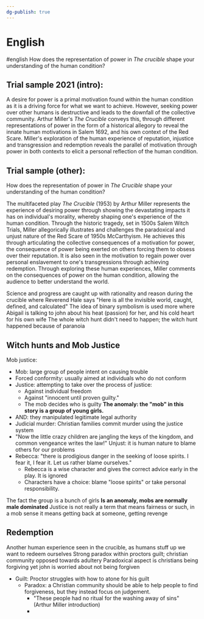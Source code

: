```yaml
---
dg-publish: true
---
```


# English
#english
How does the representation of power in _The crucible_ shape your understanding of the human condition?

## Trial sample 2021 (intro):

A desire for power is a primal motivation found within the human condition as it is a driving force for what we want to achieve. However, seeking power over other humans is destructive and leads to the downfall of the collective community. Arthur Miller's _The Crucible_ conveys this, through different representations of power in the form of a historical allegory to reveal the innate human motivations in Salem 1692, and his own context of the Red Scare. Miller's exploration of the human experience of reputation, injustice and transgression and redemption reveals the parallel of motivation through power in both contexts to elicit a personal reflection of the human condition.

## Trial sample (other):
How does the representation of power in _The Crucible_ shape your understanding of the human condition?

The multifaceted play _The Crucible_ (1953) by Arthur Miller represents the experience of desiring power through showing the devastating impacts it has on individual's morality, whereby shaping one's experience of the human condition. Through the historic tragedy, set in 1500s Salem Witch Trials, Miller allegorically illustrates and challenges the paradoxical and unjust nature of the Red Scare of 1950s McCarthyism. He achieves this through articulating the collective consequences of a motivation for power, the consequence of power being exerted on others forcing them to obsess over their reputation. It is also seen in the motivation to regain power over personal enslavement to one's transgressions through achieving redemption. Through exploring these human experiences, Miller comments on the consequences of power on the human condition, allowing the audience to better understand the world.

Science and progress are caught up with rationality and reason during the crucible where Reverend Hale says "Here is all the invisible world, caught, defined, and calculated"
The idea of binary symbolism is used more where Abigail is talking to john about his heat (passion) for her, and his cold heart for his own wife
The whole witch hunt didn't need to happen; the witch hunt happened because of paranoia

## Witch hunts and Mob Justice
Mob justice:
- Mob: large group of people intent on causing trouble
- Forced conformity: usually aimed at individuals who do not conform
- Justice: attempting to take over the process of justice:
	- Against individual freedom
	- Against "innocent until proven guilty."
	- The mob decides who is guilty
**The anomaly: the "mob" in this story is a group of young girls.**
- AND: they manipulated legitimate legal authority
- Judicial murder: Christian families commit murder using the justice system
- "Now the little crazy children are jangling the keys of the kingdom, and common vengeance writes the law!"
Unjust: it is human nature to blame others for our problems
- Rebecca: "there is prodigious danger in the seeking of loose spirits. I fear it, I fear it. Let us rather blame ourselves."
	- Rebecca is a wise character and gives the correct advice early in the play. It is ignored
	- Characters have a choice: blame "loose spirits" or take personal responsibility.


The fact the group is a bunch of girls **Is an anomaly, mobs are normally male dominated** 
Justice is not really a term that means fairness or such, in a mob sense it means getting back at someone, getting revenge

## Redemption
Another human experience seen in the crucible, as humans stuff up we want to redeem ourselves
Strong paradox within proctors guilt; christian community opposed towards adultery
Paradoxical aspect is christians being forgiving yet john is worried about not being forgiven

- Guilt: Proctor struggles with how to atone for his guilt
	- Paradox: a Christian community should be able to help people to find forgiveness, but they instead focus on judgement. 
		- "These people had no ritual for the washing away of sins" (Arthur Miller introduction)
		- 

